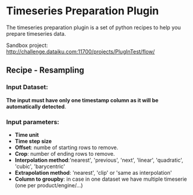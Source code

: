 # Timeseries Preparation Plugin
The timeseries preparation plugin is a set of python recipes to help you prepare timeseries data.

Sandbox project: http://challenge.dataiku.com:11700/projects/PlugInTest/flow/

## Recipe - Resampling

### Input Dataset:
**The input must have only one timestamp column as it will be automatically detected**.

### Input parameters:
- **Time unit**
- **Time step size**
- **Offset**: numbe of starting rows to remove.
- **Crop**: number of ending rows to remove.
- **Interpolation method**:'nearest', 'previous', 'next', 'linear', 'quadratic', 'cubic', 'barycentric'
- **Extrapolation method**: 'nearest', 'clip' or 'same as interpolation'
- **Column to groupby**: in case in one dataset we have multiple timeserie (one per product/engine/...)
